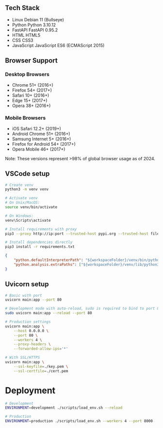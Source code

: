 ## Tech Stack

- Linux     Debian 11 (Bullseye)
- Python    Python 3.10.12
- FastAPI   FastAPI 0.95.2
- HTML      HTML5
- CSS       CSS3
- JavaScript JavaScript ES6 (ECMAScript 2015)

## Browser Support

### Desktop Browsers
- Chrome 51+ (2016+)
- Firefox 54+ (2017+)
- Safari 10+ (2016+)
- Edge 15+ (2017+)
- Opera 38+ (2016+)

### Mobile Browsers
- iOS Safari 12.2+ (2019+)
- Android Chrome 51+ (2016+)
- Samsung Internet 5+ (2016+)
- Firefox for Android 54+ (2017+)
- Opera Mobile 46+ (2017+)

Note: These versions represent >98% of global browser usage as of 2024.

## VSCode setup
```bash
# Create venv
python3 -m venv venv

# Activate venv
# On Unix/MacOS:
source venv/bin/activate

# On Windows:
venv\Scripts\activate

# Install requirements with proxy
pip3 --proxy http://ip:port --trusted-host pypi.org --trusted-host files.pythonhosted.org install -r requirements.txt

# Install dependencies directly
pip3 install -r requirements.txt
```

<!-- .vscode/settings.json -->
```JSON
{
    "python.defaultInterpreterPath": "${workspaceFolder}/venv/bin/python",
    "python.analysis.extraPaths": ["${workspaceFolder}/venv/lib/python3.11/site-packages"]
}
```

## Uvicorn setup
```bash
# Basic with port
uvicorn main:app --port 80

# Development mode with auto-reload, sudo is required to bind to port 80
sudo uvicorn main:app --reload --port 80

# Production settings
uvicorn main:app \
    --host 0.0.0.0 \
    --port 80 \
    --workers 4 \
    --proxy-headers \
    --forwarded-allow-ips='*'

# With SSL/HTTPS
uvicorn main:app \
    --ssl-keyfile=./key.pem \
    --ssl-certfile=./cert.pem
```

# Deployment
```bash
# Development
ENVIRONMENT=development ./scripts/load_env.sh --reload

# Production
ENVIRONMENT=production ./scripts/load_env.sh --workers 4 --port 8000
```